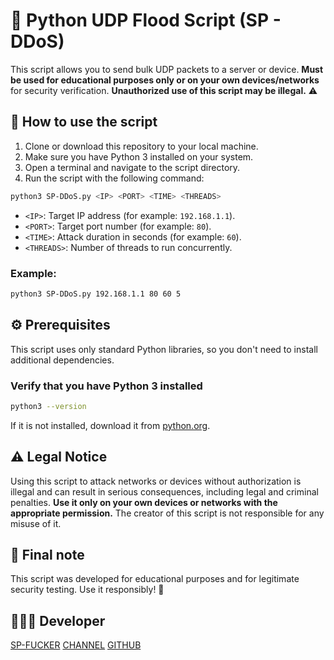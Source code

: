 
# 🚀 Python UDP Flood Script (SP - DDoS)

This script allows you to send bulk UDP packets to a server or device. **Must be used for educational purposes only or on your own devices/networks** for security verification. **Unauthorized use of this script may be illegal.** ⚠️

## 📜 **How to use the script**

1. Clone or download this repository to your local machine.
2. Make sure you have Python 3 installed on your system.
3. Open a terminal and navigate to the script directory.
4. Run the script with the following command:

```bash
python3 SP-DDoS.py <IP> <PORT> <TIME> <THREADS>
```

- `<IP>`: Target IP address (for example: `192.168.1.1`).
- `<PORT>`: Target port number (for example: `80`).
- `<TIME>`: Attack duration in seconds (for example: `60`).
- `<THREADS>`: Number of threads to run concurrently.

### Example:
```bash
python3 SP-DDoS.py 192.168.1.1 80 60 5
```

## ⚙️ **Prerequisites**

This script uses only standard Python libraries, so you don't need to install additional dependencies.

### Verify that you have Python 3 installed
```bash
python3 --version
```

If it is not installed, download it from [python.org](https://www.python.org/).


## ⚠️ **Legal Notice**

Using this script to attack networks or devices without authorization is illegal and can result in serious consequences, including legal and criminal penalties. **Use it only on your own devices or networks with the appropriate permission.** The creator of this script is not responsible for any misuse of it.

## 📝 **Final note**

This script was developed for educational purposes and for legitimate security testing. Use it responsibly! 🌟

## 🧑🏻‍💻 **Developer**

[SP-FUCKER](https://t.me/Gh0stDeveloper)
[CHANNEL](https://t.me/GhostDeveloperSpy)
[GITHUB](https://github.com/CHICO-CP)